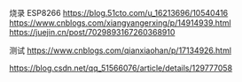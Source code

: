 烧录 ESP8266
https://blog.51cto.com/u_16213696/10540416
https://www.cnblogs.com/xiangyangerxing/p/14914939.html
https://juejin.cn/post/7029893167260368910

测试
https://www.cnblogs.com/qianxiaohan/p/17134926.html

https://blog.csdn.net/qq_51566076/article/details/129777058